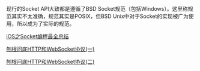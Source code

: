 现行的Socket API大致都是遵循了BSD Socket规范（包括Windows）。这里称规范其实不太准确，规范其实是POSIX，但BSD Unix中对于Socket的实现被广为使用，所以成为了实际的规范。

[iOS之Socket编程最全总结](http://www.jianshu.com/p/781c7a359429)

[刨根问底HTTP和WebSocket协议(一)](http://www.jianshu.com/p/0e5b946880b4)

[刨根问底HTTP和WebSocket协议(二)](http://www.jianshu.com/p/f666da1b1835)

